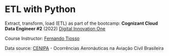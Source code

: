 # ETL with Python

Extract, transform, load (ETL) as part of the bootcamp: **Cognizant Cloud Data Engineer #2** (2022) [Digital Innovation One](https://www.dio.me)

Course Instructor: [Fernando Tiosso](https://www.linkedin.com/in/fernando-tiosso-2139542/)

Data source: [CENIPA](https://dados.gov.br/dataset/ocorrencias-aeronauticas-da-aviacao-civil-brasileira) - Ocorrências Aeronáuticas na Aviação Civil Brasileira

